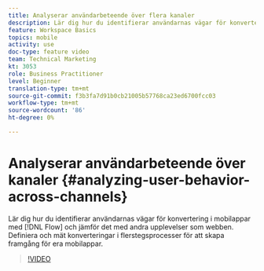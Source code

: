 ```yaml
---
title: Analyserar användarbeteende över flera kanaler
description: Lär dig hur du identifierar användarnas vägar för konvertering i mobilappar med Flow och jämför det med andra upplevelser som webben. Definiera och mät konverteringar i flerstegsprocesser för att skapa framgång för era mobilappar.
feature: Workspace Basics
topics: mobile
activity: use
doc-type: feature video
team: Technical Marketing
kt: 3053
role: Business Practitioner
level: Beginner
translation-type: tm+mt
source-git-commit: f3b3fa7d91b0cb21005b57768ca23ed6700fcc03
workflow-type: tm+mt
source-wordcount: '86'
ht-degree: 0%

---
```



# Analyserar användarbeteende över kanaler {#analyzing-user-behavior-across-channels}

Lär dig hur du identifierar användarnas vägar för konvertering i mobilappar med [!DNL Flow] och jämför det med andra upplevelser som webben. Definiera och mät konverteringar i flerstegsprocesser för att skapa framgång för era mobilappar.

>[!VIDEO](https://video.tv.adobe.com/v/27824/?quality=12)
